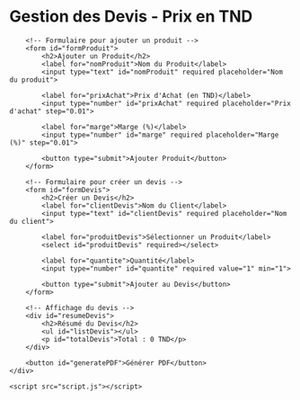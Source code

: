 <!DOCTYPE html>
<html lang="fr">
<head>
    <meta charset="UTF-8">
    <meta name="viewport" content="width=device-width, initial-scale=1.0">
    <title>Application de Devis en TND</title>
    <link rel="stylesheet" href="styles.css">
</head>
<body>
    <div class="container">
        <h1>Gestion des Devis - Prix en TND</h1>

        <!-- Formulaire pour ajouter un produit -->
        <form id="formProduit">
            <h2>Ajouter un Produit</h2>
            <label for="nomProduit">Nom du Produit</label>
            <input type="text" id="nomProduit" required placeholder="Nom du produit">

            <label for="prixAchat">Prix d'Achat (en TND)</label>
            <input type="number" id="prixAchat" required placeholder="Prix d'achat" step="0.01">

            <label for="marge">Marge (%)</label>
            <input type="number" id="marge" required placeholder="Marge (%)" step="0.01">

            <button type="submit">Ajouter Produit</button>
        </form>

        <!-- Formulaire pour créer un devis -->
        <form id="formDevis">
            <h2>Créer un Devis</h2>
            <label for="clientDevis">Nom du Client</label>
            <input type="text" id="clientDevis" required placeholder="Nom du client">

            <label for="produitDevis">Sélectionner un Produit</label>
            <select id="produitDevis" required></select>

            <label for="quantite">Quantité</label>
            <input type="number" id="quantite" required value="1" min="1">

            <button type="submit">Ajouter au Devis</button>
        </form>

        <!-- Affichage du devis -->
        <div id="resumeDevis">
            <h2>Résumé du Devis</h2>
            <ul id="listDevis"></ul>
            <p id="totalDevis">Total : 0 TND</p>
        </div>

        <button id="generatePDF">Générer PDF</button>
    </div>

    <script src="script.js"></script>
</body>
</html>
